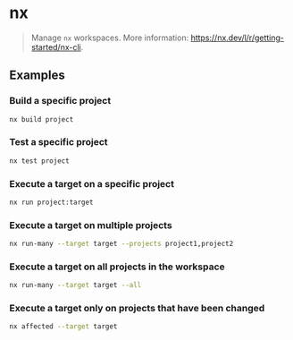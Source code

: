 # nx

> Manage `nx` workspaces. More information: <https://nx.dev/l/r/getting-started/nx-cli>.

## Examples

### Build a specific project

```bash
nx build project
```

### Test a specific project

```bash
nx test project
```

### Execute a target on a specific project

```bash
nx run project:target
```

### Execute a target on multiple projects

```bash
nx run-many --target target --projects project1,project2
```

### Execute a target on all projects in the workspace

```bash
nx run-many --target target --all
```

### Execute a target only on projects that have been changed

```bash
nx affected --target target
```
